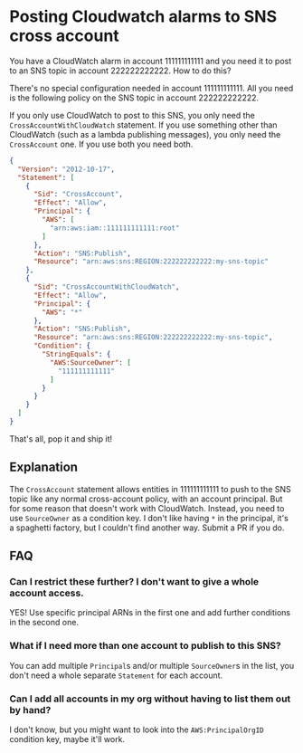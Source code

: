 # Posting Cloudwatch alarms to SNS cross account

You have a CloudWatch alarm in account 111111111111 and you need it to post to an SNS topic in account 222222222222. How to do this?

There's no special configuration needed in account 111111111111. All you need is the following policy on the SNS topic in account 222222222222.

If you only use CloudWatch to post to this SNS, you only need the `CrossAccountWithCloudWatch` statement. If you use something other than CloudWatch (such as a lambda publishing messages), you only need the `CrossAccount` one. If you use both you need both.

```json
{
  "Version": "2012-10-17",
  "Statement": [
    {
      "Sid": "CrossAccount",
      "Effect": "Allow",
      "Principal": {
        "AWS": [
          "arn:aws:iam::111111111111:root"
        ]
      },
      "Action": "SNS:Publish",
      "Resource": "arn:aws:sns:REGION:222222222222:my-sns-topic"
    },
    {
      "Sid": "CrossAccountWithCloudWatch",
      "Effect": "Allow",
      "Principal": {
        "AWS": "*"
      },
      "Action": "SNS:Publish",
      "Resource": "arn:aws:sns:REGION:222222222222:my-sns-topic",
      "Condition": {
        "StringEquals": {
          "AWS:SourceOwner": [
            "111111111111"
          ]
        }
      }
    }
  ]
}
```

That's all, pop it and ship it!

## Explanation

The `CrossAccount` statement allows entities in 111111111111 to push to the SNS topic like any normal cross-account policy, with an account principal. But for some reason that doesn't work with CloudWatch. Instead, you need to use `SourceOwner` as a condition key. I don't like having `*` in the principal, it's a spaghetti factory, but I couldn't find another way. Submit a PR if you do.

## FAQ

### Can I restrict these further? I don't want to give a whole account access.

YES! Use specific principal ARNs in the first one and add further conditions in the second one.

### What if I need more than one account to publish to this SNS?

You can add multiple `Principal`s and/or multiple `SourceOwner`s in the list, you don't need a whole separate `Statement` for each account.

### Can I add all accounts in my org without having to list them out by hand?

I don't know, but you might want to look into the `AWS:PrincipalOrgID` condition key, maybe it'll work.
